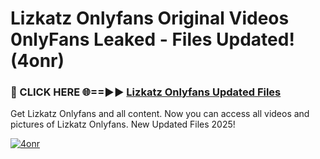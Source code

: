 # Lizkatz Onlyfans Original Videos 0nlyFans Leaked - Files Updated! (4onr)

<h3>🔴 CLICK HERE 🌐==►► <a href="https://tinyurl.com/2m67pmp6" rel="nofollow">Lizkatz Onlyfans Updated Files</a></h3>

Get Lizkatz Onlyfans and all content. Now you can access all videos and pictures of Lizkatz Onlyfans. New Updated Files 2025!

[![4onr](https://i.imgur.com/H4QAA4z.gif)](https://tinyurl.com/2m67pmp6)